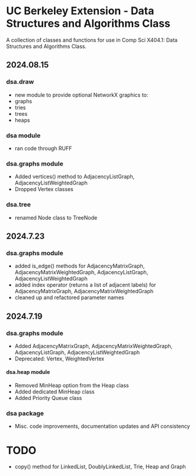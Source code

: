 # UC Berkeley Extension - Data Structures and Algorithms Class 

A collection of classes and functions for use in Comp Sci X404.1: Data Structures and Algorithms Class.
## 2024.08.15
### dsa.draw
* new module to provide optional NetworkX graphics to:
* graphs
* tries
* trees
* heaps

### dsa module
* ran code through RUFF
### dsa.graphs module
* Added vertices() method to AdjacencyListGraph, AdjacencyListWeightedGraph
* Dropped Vertex classes

### dsa.tree
* renamed Node class to TreeNode

## 2024.7.23
### dsa.graphs module
* added is_edge() methods for AdjacencyMatrixGraph, AdjacencyMatrixWeightedGraph, AdjacencyListGraph, AdjacencyListWeightedGraph
* added index operator (returns a list of adjacent labels) for AdjacencyMatrixGraph, AdjacencyMatrixWeightedGraph
* cleaned up and refactored parameter names

## 2024.7.19
### dsa.graphs module
* Added AdjacencyMatrixGraph, AdjacencyMatrixWeightedGraph, AdjacencyListGraph, AdjacencyListWeightedGraph
* Deprecated: Vertex, WeightedVertex

#### dsa.heap module
* Removed MinHeap option from the Heap class
* Added dedicated MinHeap class
* Added Priority Queue class

### dsa package
* Misc. code improvements, documentation updates and API consistency

# TODO
* copy() method for LinkedList, DoublyLinkedList, Trie, Heap and Graph
